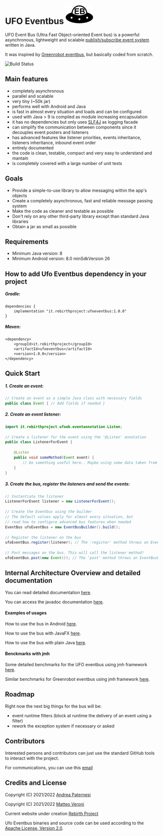 # UFO Eventbus ![Ufo Eventbus Icon](documentation/UfoEventBus.png)
UFO Event Bus (Ultra Fast Object-oriented Event bus) is a powerful asynchronous, lightweight and scalable [publish/subscribe event 
system](https://en.wikipedia.org/wiki/Publish%E2%80%93subscribe_pattern) written in Java.

It was inspired by [Greenrobot eventbus](https://github.com/greenrobot/EventBus), but basically coded from scratch.

![Build Status](https://github.com/Rebirth-Project/ufo-event-bus/actions/workflows/build.yml/badge.svg?raw=true)

## Main features

* completely asynchronous
* parallel and scalable
* very tiny (~50k jar)
* performs well with Android and Java
* is fast in almost every situation and loads and can be configured
* used with Java > 9 is compiled as module increasing encapsulation
* it has no dependencies but only uses [SLF4J](https://www.slf4j.org/) as logging facade
* can simplify the communication between components since it decouples event posters and listeners
* has advanced features like listener priorities, events inheritance, listeners inheritance, inbound event order
* entirely documented
* the code is clean, testable, compact and very easy to understand and mantain
* is completely covered with a large number of unit tests

## Goals
  * Provide a simple-to-use library to allow messaging within the app's objects
  * Create a completely asynchronous, fast and reliable message passing system
  * Make the code as cleaner and testable as possible
  * Don't rely on any other third-party library except than standard Java libraries
  * Obtain a jar as small as possible

## Requirements
- Minimum Java version: 8
- Minimum Android version: 8.0 minSdkVersion 26

## How to add Ufo Eventbus dependency in your project

##### Gradle:

```
dependencies {
    implementation "it.rebirthproject:ufoeventbus:1.0.0"
}
```
##### Maven:

```
<dependency>
    <groupId>it.rebirthproject</groupId>
    <artifactId>ufoeventbus</artifactId>
    <version>1.0.0</version>
</dependency>
```

## Quick Start

##### 1. Create an event:
``` java
// Create an event as a simple Java class with necessary fields
public class Event { // Add fields if needed }
```

##### 2. Create an event listener:
``` java
import it.rebirthproject.ufoeb.eventannotation.Listen;

// Create a listener for the event using the '@Listen' annotation
public class ListenerForEvent {
    
    @Listen
    public void someMethod(Event event) {
      	// Do something useful here.. Maybe using some data taken from the event...
    }
}
```

##### 3. Create the bus, register the listeners and send the events:

``` java
// Instantiate the listener
ListenerForEvent listener = new ListenerForEvent();

// Create the Eventbus using the builder
// The default values apply for almost every situation, but
// read how to configure advanced bus features when needed
EventBus ufoEventBus = new EventBusBuilder().build();

// Register the listener on the bus
ufoEventBus.register(listener); // The 'register' method throws an EventBusException

// Post messages on the bus. This will call the listener method!
ufoEventBus.post(new Event()); // The 'post' method throws an EventBusException
```

## Internal Architecture Overview and detailed documentation
You can read detailed documentation [here](documentation/Documentation.md).

You can access the javadoc documentation [here](https://www.rebirth-project.it/ufoeventbus/javadoc/index.html).

#### Examples of usages
How to use the bus in Android [here](https://github.com/Rebirth-Project/ufo-event-bus/tree/main/android-app-example).

How to use the bus with JavaFX [here](https://github.com/Rebirth-Project/ufo-event-bus/tree/main/javafx-app-example).

How to use the bus with plain Java [here](https://github.com/Rebirth-Project/ufo-event-bus/tree/main/plain-java-example).

#### Benckmarks with jmh

Some detailed benchmarks for the UFO eventbus using jmh framework [here](https://github.com/Rebirth-Project/ufo-event-bus/tree/main/benchmark).

Similar benchmarks for Greenrobot eventbus using jmh framework [here](https://github.com/Rebirth-Project/ufo-event-bus/tree/main/benchmark-greb).

## Roadmap
Right now the next big things for the bus will be:

* event runtime filters (block at runtime the delivery of an event using a filter)
* rework the exception system if necessary or asked

## Contributors
Interested persons and contributors can just use the standard GitHub tools to interact with the project.
 
For communications, you can use this [email](mailto:rebirthproject2021@gmail.com)

## Credits and License
Copyright (C) 2021/2022 [Andrea Paternesi](https://github.com/patton73)
 
Copyright (C) 2021/2022 [Matteo Veroni](https://github.com/mavek87)  

Current website under creation [Rebirth Project](https://www.rebirth-project.it)

Ufo Eventbus binaries and source code can be used according to the [Apache License, Version 2.0](LICENSE.md).